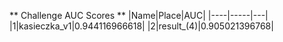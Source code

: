 ** Challenge AUC Scores **
|Name|Place|AUC|
|----|-----|---|
|1|kasieczka_v1|0.944116966618| 
|2|result_(4)|0.905021396768| 

